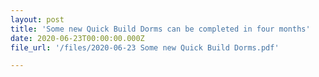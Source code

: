 ```yaml
---
layout: post
title: 'Some new Quick Build Dorms can be completed in four months'
date: 2020-06-23T00:00:00.000Z
file_url: '/files/2020-06-23 Some new Quick Build Dorms.pdf'

---
```


